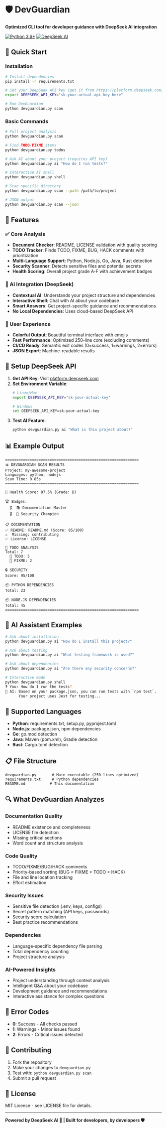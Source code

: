 # 🛡️ DevGuardian

**Optimized CLI tool for developer guidance with DeepSeek AI integration**

[![Python 3.6+](https://img.shields.io/badge/python-3.6+-blue.svg)](https://www.python.org/)
[![DeepSeek AI](https://img.shields.io/badge/AI-DeepSeek-purple.svg)](https://platform.deepseek.com/)

## 🚀 Quick Start

### Installation
```bash
# Install dependencies
pip install -r requirements.txt

# Set your DeepSeek API key (get it from https://platform.deepseek.com/)
export DEEPSEEK_API_KEY="sk-your-actual-api-key-here"

# Run DevGuardian
python devguardian.py scan
```

### Basic Commands
```bash
# Full project analysis
python devguardian.py scan

# Find TODO/FIXME items
python devguardian.py todos

# Ask AI about your project (requires API key)
python devguardian.py ai "How do I run tests?"

# Interactive AI shell
python devguardian.py shell

# Scan specific directory
python devguardian.py scan --path /path/to/project

# JSON output
python devguardian.py scan --json
```

## 🎯 Features

### ✅ Core Analysis
- **Document Checker**: README, LICENSE validation with quality scoring
- **TODO Tracker**: Finds TODO, FIXME, BUG, HACK comments with prioritization
- **Multi-Language Support**: Python, Node.js, Go, Java, Rust detection
- **Security Scanner**: Detects sensitive files and potential secrets
- **Health Scoring**: Overall project grade A-F with achievement badges

### 🤖 AI Integration (DeepSeek)
- **Contextual AI**: Understands your project structure and dependencies
- **Interactive Shell**: Chat with AI about your codebase
- **Smart Answers**: Get project-specific guidance and recommendations
- **No Local Dependencies**: Uses cloud-based DeepSeek API

### 🎨 User Experience
- **Colorful Output**: Beautiful terminal interface with emojis
- **Fast Performance**: Optimized 250-line core (excluding comments)
- **CI/CD Ready**: Semantic exit codes (0=success, 1=warnings, 2=errors)
- **JSON Export**: Machine-readable results

## 🔧 Setup DeepSeek API

1. **Get API Key**: Visit [platform.deepseek.com](https://platform.deepseek.com/)
2. **Set Environment Variable**:
   ```bash
   # Linux/Mac
   export DEEPSEEK_API_KEY="sk-your-actual-key"
   
   # Windows
   set DEEPSEEK_API_KEY=sk-your-actual-key
   ```
3. **Test AI Feature**:
   ```bash
   python devguardian.py ai "What is this project about?"
   ```

## 📊 Example Output

```
============================================================
📊 DEVGUARDIAN SCAN RESULTS
Project: my-awesome-project
Languages: python, nodejs
Scan Time: 0.85s
============================================================

🎯 Health Score: 87.5% (Grade: B)

🏆 Badges:
  🎖️  📚 Documentation Master
  🎖️  🔐 Security Champion

📋 DOCUMENTATION
✅ README: README.md (Score: 85/100)
⚠️  Missing: contributing
✅ License: LICENSE

📝 TODO ANALYSIS
Total: 7
  📝 TODO: 5
  🔧 FIXME: 2

🔒 SECURITY
Score: 95/100

📦 PYTHON DEPENDENCIES
Total: 23

📦 NODE.JS DEPENDENCIES
Total: 45
============================================================
```

## 🤖 AI Assistant Examples

```bash
# Ask about installation
python devguardian.py ai "How do I install this project?"

# Ask about testing
python devguardian.py ai "What testing framework is used?"

# Ask about dependencies
python devguardian.py ai "Are there any security concerns?"

# Interactive mode
python devguardian.py shell
❓ You: How do I run the tests?
🤖 AI: Based on your package.json, you can run tests with `npm test`. 
      Your project uses Jest for testing...
```

## 🎯 Supported Languages

- **Python**: requirements.txt, setup.py, pyproject.toml
- **Node.js**: package.json, npm dependencies
- **Go**: go.mod detection
- **Java**: Maven (pom.xml), Gradle detection
- **Rust**: Cargo.toml detection

## 📋 File Structure

```
devguardian.py       # Main executable (250 lines optimized)
requirements.txt     # Python dependencies
README.md           # This documentation
```

## 🔍 What DevGuardian Analyzes

### Documentation Quality
- README existence and completeness
- LICENSE file detection
- Missing critical sections
- Word count and structure analysis

### Code Quality
- TODO/FIXME/BUG/HACK comments
- Priority-based sorting (BUG > FIXME > TODO > HACK)
- File and line location tracking
- Effort estimation

### Security Issues
- Sensitive file detection (.env, keys, configs)
- Secret pattern matching (API keys, passwords)
- Security score calculation
- Best practice recommendations

### Dependencies
- Language-specific dependency file parsing
- Total dependency counting
- Project structure analysis

### AI-Powered Insights
- Project understanding through context analysis
- Intelligent Q&A about your codebase
- Development guidance and recommendations
- Interactive assistance for complex questions

## 🚨 Error Codes

- **0**: Success - All checks passed
- **1**: Warnings - Minor issues found
- **2**: Errors - Critical issues detected

## 🤝 Contributing

1. Fork the repository
2. Make your changes to `devguardian.py`
3. Test with: `python devguardian.py scan`
4. Submit a pull request

## 📄 License

MIT License - see LICENSE file for details.

---

**Powered by DeepSeek AI 🧠 | Built for developers, by developers 🛡️**